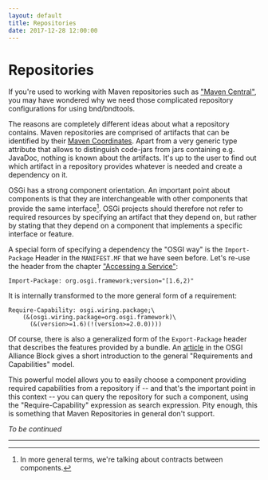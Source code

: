 ```yaml
---
layout: default
title: Repositories
date: 2017-12-28 12:00:00
---
```


# Repositories

If you're used to working with Maven repositories such as 
["Maven Central"](https://search.maven.org/), you may have wondered why
we need those complicated repository configurations for using bnd/bndtools.

The reasons are completely different ideas about what a repository contains.
Maven repositories are comprised of artifacts that can be identified by their
[Maven Coordinates](https://maven.apache.org/pom.html#Maven_Coordinates).
Apart from a very generic type attribute that allows to distinguish
code-jars from jars containing e.g. JavaDoc, nothing is known about the
artifacts. It's up to the user to find out which artifact in a repository
provides whatever is needed and create a dependency on it.

OSGi has a strong component orientation. An important point about components
is that they are interchangeable with other components that provide the
same interface[^contracts]. OSGi projects should therefore not refer to 
required resources by specifying an artifact that they depend on, but 
rather by stating that they depend on a component that implements a 
specific interface or feature.

[^contracts]: In more general terms, we're talking about contracts between
components.

A special form of specifying a dependency the "OSGI way" is the 
`Import-Package` Header in the `MANIFEST.MF` that we have seen before. Let's re-use the
header from the chapter ["Accessing a Service"](AccessingAService.html):

```properties
Import-Package: org.osgi.framework;version="[1.6,2)"
```

It is internally transformed to the more general form of a requirement:

```properties
Require-Capability: osgi.wiring.package;\
	(&(osgi.wiring.package=org.osgi.framework)\
	  (&(version>=1.6)(!(version>=2.0.0))))
```

Of course, there is also a generalized form of the `Export-Package` header that
describes the features provided by a bundle. An 
[article](http://blog.osgi.org/2015/12/using-requirements-and-capabilities.html)
in the OSGI Alliance Block gives a short introduction to the general
"Requirements and Capabilities" model.

This powerful model allows you to easily choose a component providing
required capabilities from a repository if -- and that's the important point 
in this context -- you can query the repository for such a component, 
using the "Require-Capability" expression as search expression. Pity enough, 
this is something that Maven Repositories in general don't support.

*To be continued*

---


